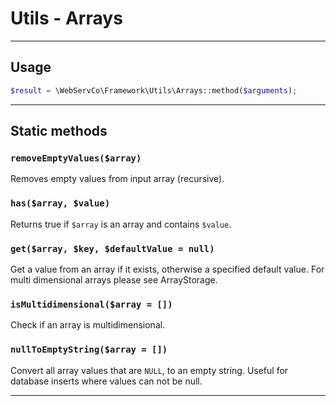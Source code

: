 # Utils - Arrays

---

## Usage

```php
$result = \WebServCo\Framework\Utils\Arrays::method($arguments);
```

---

## Static methods

### `removeEmptyValues($array)`

Removes empty values from input array (recursive).

### `has($array, $value)`

Returns true if `$array` is an array and contains `$value`.

### `get($array, $key, $defaultValue = null)`

Get a value from an array if it exists, otherwise a specified default value.
For multi dimensional arrays please see ArrayStorage.

### `isMultidimensional($array = [])`

Check if an array is multidimensional.

### `nullToEmptyString($array = [])`

Convert all array values that are `NULL`, to an empty string.
Useful for database inserts where values can not be null.

---
